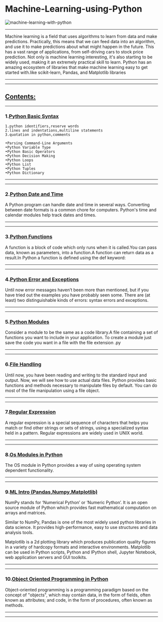# Machine-Learning-using-Python
![machine-learning-with-python](https://user-images.githubusercontent.com/29937202/41456775-21aecb7e-709f-11e8-8734-2f9baa51cc72.png)
***
Machine learning is a field that uses algorithms to learn from data and make predictions. Practically, this means that we can feed data into an algorithm, and use it to make predictions about what might happen in the future. This has a vast range of applications, from self-driving cars to stock price prediction. Not only is machine learning interesting, it's also starting to be widely used, making it an extremely practical skill to learn.
Python has an amazing ecosystem of libraries that make machine learning easy to get started with.like scikit-learn, Pandas, and Matplotlib libraries
***
***
## [Contents:](https://github.com/sam2702/Machine-Learning-using-Python)
***

### 1.[Python Basic Syntax](https://github.com/sam2702/Machine-Learning-using-Python)

```
1.python identifiers,reserve words
2.lines and indentations,multiline statements
3.quotation in python,comments
```
```
•Parsing Command-Line Arguments
•Python Variable Type
•Python Basic Operators
•Python Decision Making
•Python Loops
•Python List
•Python Tuples
•Python Dictionary
```
***
***
### 2.[Python Date and Time](https://github.com/sam2702/Machine-Learning-using-Python/blob/master/Python%20Date%20and%20Time.py)
A Python program can handle date and time in several ways. Converting between date formats is a common chore for computers. Python's time and calendar modules help track dates and times.
***
***
### 3.[Python Functions](https://github.com/sam2702/Machine-Learning-using-Python/blob/master/function.py)
A function is a block of code which only runs when it is called.You can pass data, known as parameters, into a function.A function can return data as a result.In Python a function is defined using the def keyword:
***
***
### 4.[Python Error and Exceptions](https://github.com/sam2702/Machine-Learning-using-Python/tree/master/Exceptions)
Until now error messages haven’t been more than mentioned, but if you have tried out the examples you have probably seen some. There are (at least) two distinguishable kinds of errors: syntax errors and exceptions.
***
***
### 5.[Python Modules](https://github.com/sam2702/Machine-Learning-using-Python/blob/master/IPYNB/Module.ipynb)
Consider a module to be the same as a code library.A file containing a set of functions you want to include in your application.
To create a module just save the code you want in a file with the file extension .py
***
***
### 6.[File Handling](https://github.com/sam2702/Machine-Learning-using-Python/blob/master/IPYNB/File%20handling.ipynb)
Until now, you have been reading and writing to the standard input and output. Now, we will see how to use actual data files.
Python provides basic functions and methods necessary to manipulate files by default. You can do most of the file manipulation using a file object.
***
***
### 7.[Regular Expression](https://github.com/sam2702/Machine-Learning-using-Python/blob/master/IPYNB/Regular%2Bexpression.ipynb)
A regular expression is a special sequence of characters that helps you match or find other strings or sets of strings, using a specialized syntax held in a pattern. Regular expressions are widely used in UNIX world.
***
***
### 8.[Os Modules in Python](https://github.com/sam2702/Machine-Learning-using-Python/blob/master/IPYNB/OS%2BModule.ipynb)
The OS module in Python provides a way of using operating system dependent functionality.
***
***
### 9.[ML Intro (Pandas,Numpy,Matplotlib)](https://github.com/sam2702/Machine-Learning-using-Python/tree/master/ML)
NumPy stands for ‘Numerical Python’ or ‘Numeric Python’. It is an open source module of Python which provides fast mathematical computation on arrays and matrices.

Similar to NumPy, Pandas is one of the most widely used python libraries in data science. It provides high-performance, easy to use structures and data analysis tools.

Matplotlib is a 2d plotting library which produces publication quality figures in a variety of hardcopy formats and interactive environments. Matplotlib can be used in Python scripts, Python and IPython shell, Jupyter Notebook, web application servers and GUI toolkits.
***
***
### 10.[Object Oriented Programming in Python](https://github.com/sam2702/Machine-Learning-using-Python/tree/master/OOPs)
Object-oriented programming is a programming paradigm based on the concept of "objects", which may contain data, in the form of fields, often known as attributes; and code, in the form of procedures, often known as methods.
***
***
